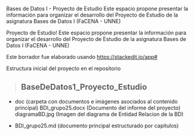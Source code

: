 Bases de Datos I - Proyecto de Estudio
Este espacio propone presentar la información para organizar el desarrollo del Proyecto de Estudio de la asignatura Bases de Datos I (FaCENA - UNNE)

Proyecto de Estudio!
Este espacio propone presentar la información para organizar el desarrollo del Proyecto de Estudio de la asignatura Bases de Datos I (FaCENA - UNNE)

Este borrador fue elaborado usando https://stackedit.io/app#

Estructura inicial del proyecto en el repositorio


> ## BaseDeDatos1_Proyecto_Estudio
- doc (carpeta con documentos e imágenes asociados al contenido principal)
	  BDI_grupo25.docx (Documento del informe del proyecto)
	  diagramaBD.jpg (Imagen del diagrama de Entidad Relacion de la BD)

- BDI_grupo25.md (documento principal estructurado por capítulos)
